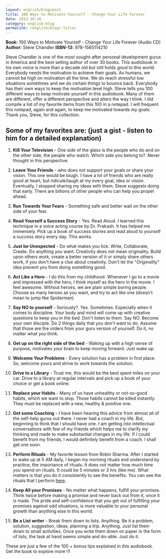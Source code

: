 ```yaml
---
layout: english/blog/post
title: 100 Ways to Motivate Yourself - Change Your Life Forever
date: 2013-10-20
category: english-blog
permalink: /english/blog/:title/
---
```


**Book:** 100 Ways to Motivate Yourself - Change Your Life Forever (Audio CD)
**Author:** Steve Chandler
**ISBN-13:** 978-1565114210

Steve Chandler is one of the most sought-after personal development gurus in America and the best selling author of over 30 books. This audiobook in his own voice is more than a decade old but still holds good to this world.
Everybody needs the motivation to achieve their goals. As humans, we cannot be high on motivation all the time. We do reach stressful low situations sometimes and we do certain things to bounce back. Everybody has their own ways to keep the motivation level high. Steve tells you 100 different ways to keep motivate yourself in this audiobook. Many of them are different, offer a different perspective and alters the way I think. I did compile a list of my favorite items from this 100 in a notepad. I will frequent this notepad, again and again, to keep me motivated towards my goals. Thank you, Steve, for this collection.

## Some of my favorites are: (just a gist - listen to him for a detailed explanation)

1. **Kill Your Television** - One side of the glass is the people who do and on the other side, the people who watch. Which side you belong to?. Never thought in this perspective.

2. **Leave Your Friends** - who does not support your goals or share your vision. This one would be tough. I have a lot of friends who are really good at heart, but ridicule/laugh at my every goal, idea or vision. Eventually, I stopped sharing my ideas with them. Steve suggests doing that early. There are billions of other people who can help you propel ahead.

3. **Run Towards Your Fears** - Something safe and better wait on the other side of your fear.

4. **Read Yourself a Success Story** - Yes. Read Aloud. I learned this technique in a voice acting course by Dr. Prakash. It has helped me immensely. Pick up a book of success stories and read aloud to yourself a success story every day. This works.

5. **Just be Unexpected** - Do what makes you tick. Write, Collaborate, Create. Do anything you want. Creativity does not mean originality. Build upon others work, create a better version of it or simply share others work, if you don't have a clue about creativity. Don't let the "*Originality*" idea prevent you from doing something good.

6. **Act Like a Hero** - I do this from my childhood. Whenever I go to a movie and impressed with the hero, I think myself as the hero in the movie. I feel awesome. Without heroes, we are plain simple boring people. Choose as many heroes as you want, and try to act like one (doesn't mean to jump like Spiderman)

7. **Say NO to yourself** - Seriously?. Yes. Sometimes. Especially when it comes to discipline. Your body and mind will come up with creative questions to keep you in the bed. Don't listen to them. Say NO. Become your own disciple. Do 2 things daily that you don't want to do. Assume that those are the orders from your guru version of yourself. Do it, no matter what you think.

8. **Get up on the right side of the bed** - Waking up with a high sense of purpose, motivates your brain to keep moving forward. Just wake up.

9. **Welcome Your Problems** - Every solution has a problem in first place. So, welcome yours and strive to work towards the solution.

10. **Drive to a Library** - Trust me, this would be the best spent miles on your car. Drive to a library at regular intervals and pick up a book of your choice or get a book online.

11. **Replace your Habits** - Many of us have unhealthy or not-so-good habits, which we want to stop. Those habits cannot be killed instantly. They must be replaced with a new, healthy & positive one.

12. **Get some Coaching** - I have been hearing this advice from almost all of the self-help gurus out there. I never had a coach in my life. But, beginning to think that I should have one. I am getting into intellectual conversations with few of my friends which helps me to clarify my thinking and made to make substantial changes in my life. If I could benefit from my friends, I would definitely benefit from a coach. I shall get one soon.

13. **Perform Rituals** - My favorite lesson from Robin Sharma. After I started to wake up at 5 AM daily, I began my morning rituals and understand by practice, the importance of rituals. It does not matter how much time you spend on rituals. It could be 5 minutes or 3 hrs (like me). What matters is that you do it consistently to see the benefits. You can see the rituals that I perform [here]({{site.english.blog.url}}/48-days-challenge-wake-up-at-5-am-daily/).

14. **Keep All your Promises** - No matter what happens, fulfill your promises. Think twice before making a promise and never back out from it, once it is made. The pride and self-confidence that you get out of fulfilling your promises against odd situations, is more valuable to your personal growth than anything else in this world.

15. **Be a List writer** - Break them down to lists. Anything. Be it a problem, solution, suggestion, ideas, planning a trip. Anything. Just list them down to small activities. Once you write them down on paper in the form of lists, the task at hand seems simple and do-able. Just do it.

These are just a few of the 100 + bonus tips explained in this audiobook. Get the book to explore more !!!
